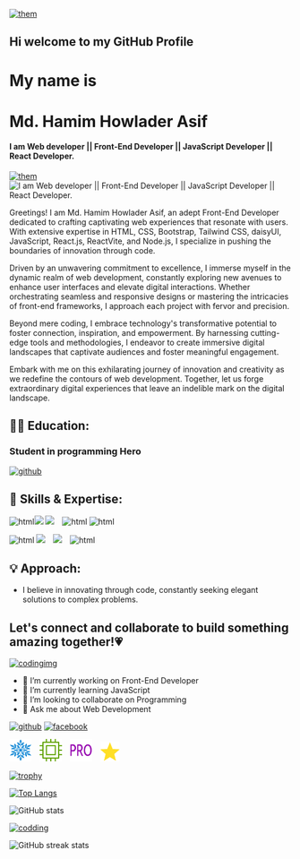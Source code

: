 [<img src='https://giffiles.alphacoders.com/215/215911.gif' alt='them'>](https://github.com/hamimWebDev)


## Hi welcome to my GitHub Profile
# My name is
#  Md. Hamim Howlader Asif
#### I am Web developer || Front-End Developer || JavaScript Developer || React Developer.
[<img src='https://scontent.fdac37-1.fna.fbcdn.net/v/t39.30808-6/428598392_370198812555478_1676015809113046400_n.png?_nc_cat=111&ccb=1-7&_nc_sid=783fdb&_nc_eui2=AeElMCghMH4gHtBKZCF2V8ENSWDoDWLpguhJYOgNYumC6Ai5enRIkmaLbEEqs7Aq7JDpRiIGrzU_pHsUfg6-uEHG&_nc_ohc=iIJV-uNH9dUAX9nsBG2&_nc_ht=scontent.fdac37-1.fna&oh=00_AfCfVhN4e7RC8lpENZXDi6TzGGf-t_Y5zit9tBhtIKAfvw&oe=65D50A95' alt='them'>](https://github.com/hamimWebDev)
![I am Web developer || Front-End Developer || JavaScript Developer || React Developer.](https://scontent.fdac37-1.fna.fbcdn.net/v/t39.30808-6/428598392_370198812555478_1676015809113046400_n.png?_nc_cat=111&ccb=1-7&_nc_sid=783fdb&_nc_eui2=AeElMCghMH4gHtBKZCF2V8ENSWDoDWLpguhJYOgNYumC6Ai5enRIkmaLbEEqs7Aq7JDpRiIGrzU_pHsUfg6-uEHG&_nc_ohc=iIJV-uNH9dUAX9nsBG2&_nc_ht=scontent.fdac37-1.fna&oh=00_AfCfVhN4e7RC8lpENZXDi6TzGGf-t_Y5zit9tBhtIKAfvw&oe=65D50A95)


Greetings! I am Md. Hamim Howlader Asif, an adept Front-End Developer dedicated to crafting captivating web experiences that resonate with users. With extensive expertise in HTML, CSS, Bootstrap, Tailwind CSS, daisyUI, JavaScript, React.js, ReactVite, and Node.js, I specialize in pushing the boundaries of innovation through code.

Driven by an unwavering commitment to excellence, I immerse myself in the dynamic realm of web development, constantly exploring new avenues to enhance user interfaces and elevate digital interactions. Whether orchestrating seamless and responsive designs or mastering the intricacies of front-end frameworks, I approach each project with fervor and precision.

Beyond mere coding, I embrace technology's transformative potential to foster connection, inspiration, and empowerment. By harnessing cutting-edge tools and methodologies, I endeavor to create immersive digital landscapes that captivate audiences and foster meaningful engagement.

Embark with me on this exhilarating journey of innovation and creativity as we redefine the contours of web development. Together, let us forge extraordinary digital experiences that leave an indelible mark on the digital landscape.
## 👨‍💻 Education:
### Student in programming Hero
[<img src='https://thebusinessblocks.com/wp-content/uploads/2021/07/lottie2-2.gif' alt='github'>](https://www.programming-hero.com/)

## 🚀 Skills & Expertise:

<img src='https://cdn-icons-png.freepik.com/256/1051/1051277.png?uid=R138315582&ga=GA1.1.540724036.1706111289&semt=ais' alt='html' height='100'><img src='https://cdn-icons-png.freepik.com/256/4248/4248044.png?uid=R138315582&ga=GA1.1.540724036.1706111289&semt=ais' height='100'>  <img src='https://upload.wikimedia.org/wikipedia/commons/thumb/b/b2/Bootstrap_logo.svg/640px-Bootstrap_logo.svg.png' height='100' style="margin-right: 10px;"> <img src='https://encrypted-tbn0.gstatic.com/images?q=tbn:ANd9GcR_BuIzY141a5nIZoGEQkFYPN_f3bQddC4uu5ctRPO1Ftp6BNy_iV5foebwEIYesnZLA6c&usqp=CAU' alt='html' height='100' width='180'> <img src='https://encrypted-tbn0.gstatic.com/images?q=tbn:ANd9GcTr5hACZtx_hyuv7sD9koZAwNZI9IC56LAVscUPVnhWXknt0MyNmQz_cBeTvp50sFWGiB4&usqp=CAU' alt='html' height='100'>

<img src='https://miro.medium.com/v2/resize:fit:800/1*HYj2LVrV7kRiNPzgf_RAWg.png' alt='html' height='100'> <img src='https://www.devopsschool.com/blog/wp-content/uploads/2022/03/reactjs-benefits.jpg' height='100' style="margin-right: 10px;">  <img src='https://cdn.dribbble.com/users/1198445/screenshots/15064463/105628281-b86efa80-5e44-11eb-821c-87d5fddb9f8a_4x.png' height='100' style="margin-right: 10px;"> <img src='https://blog.appsignal.com/_next/image?url=%2Fimages%2Fblog%2F2022-11%2Fnode19.png&w=3840&q=50' alt='html' height='100'>


## 💡 Approach:

- I believe in innovating through code, constantly seeking elegant solutions to complex problems.

## Let's connect and collaborate to build something amazing together!💗


[<img src='https://cdn.dribbble.com/users/1162077/screenshots/3848914/media/7ed7d5ca074b48b328150e5a231e8d1f.gif' alt='codingimg'>](https://github.com/hamimWebDev)

- 🔭 I’m currently working on Front-End Developer 
- 🌱 I’m currently learning JavaScript 
- 👯 I’m looking to collaborate on Programming  
- 💬 Ask me about Web Development 


[<img src='https://cdn-icons-png.freepik.com/256/270/270798.png?ga=GA1.1.540724036.1706111289&semt=ais' alt='github' height='40'>](https://github.com/hamimWebDev)  [<img src='https://cdn-icons-png.freepik.com/256/2504/2504903.png?ga=GA1.1.540724036.1706111289&semt=ais' alt='facebook' height='40'>](https://www.facebook.com/Hamim.webDevloper)  

<a href='https://archiveprogram.github.com/'><img src='https://raw.githubusercontent.com/acervenky/animated-github-badges/master/assets/acbadge.gif' width='40' height='40'></a> <a href='https://docs.github.com/en/developers'><img src='https://raw.githubusercontent.com/acervenky/animated-github-badges/master/assets/devbadge.gif' width='40' height='40'></a> <a href='https://github.com/pricing'><img src='https://raw.githubusercontent.com/acervenky/animated-github-badges/master/assets/pro.gif' width='40' height='40'></a> <a href='https://stars.github.com/'><img src='https://raw.githubusercontent.com/acervenky/animated-github-badges/master/assets/starbadge.gif' width='35' height='35'></a> 

[![trophy](https://github-profile-trophy.vercel.app/?username=hamimWebDev)](https://github.com/ryo-ma/github-profile-trophy)

[![Top Langs](https://github-readme-stats.vercel.app/api/top-langs/?username=hamimWebDev)](https://github.com/anuraghazra/github-readme-stats)

![GitHub stats](https://github-readme-stats.vercel.app/api?username=hamimWebDev&show_icons=true&count_private=true)  

 
 [<img src='https://i.pinimg.com/originals/81/17/8b/81178b47a8598f0c81c4799f2cdd4057.gif' alt='codding'>](https://github.com/hamimWebDev)


![GitHub streak stats](https://streak-stats.demolab.com/?user=hamimWebDev)  

